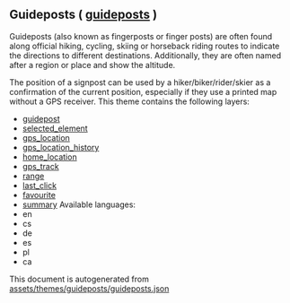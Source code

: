 [//]: # (WARNING: this file is automatically generated. Please find the sources at the bottom and edit those sources)

## Guideposts ( [guideposts](https://mapcomplete.org/guideposts) )
Guideposts (also known as fingerposts or finger posts) are often found along official hiking, cycling, skiing or horseback riding routes to indicate the directions to different destinations. Additionally, they are often named after a region or place and show the altitude.

The position of a signpost can be used by a hiker/biker/rider/skier as a confirmation of the current position, especially if they use a printed map without a GPS receiver. 
This theme contains the following layers:
 - [guidepost](../Layers/guidepost.md)
 - [selected_element](../Layers/selected_element.md)
 - [gps_location](../Layers/gps_location.md)
 - [gps_location_history](../Layers/gps_location_history.md)
 - [home_location](../Layers/home_location.md)
 - [gps_track](../Layers/gps_track.md)
 - [range](../Layers/range.md)
 - [last_click](../Layers/last_click.md)
 - [favourite](../Layers/favourite.md)
 - [summary](../Layers/summary.md)
Available languages:
 - en
 - cs
 - de
 - es
 - pl
 - ca


This document is autogenerated from [assets/themes/guideposts/guideposts.json](https://github.com/pietervdvn/MapComplete/blob/develop/assets/themes/guideposts/guideposts.json)

